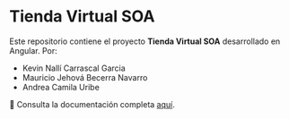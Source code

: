 # Tienda Virtual SOA

Este repositorio contiene el proyecto **Tienda Virtual SOA** desarrollado en Angular.
Por:
- Kevin Nallí Carrascal Garcia
- Mauricio Jehová Becerra Navarro
- Andrea Camila Uribe

📄 Consulta la documentación completa [aquí](docs/README.md).
